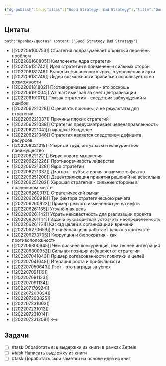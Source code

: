 ```yaml
---
{"dg-publish":true,"alias":["Good Strategy, Bad Strategy"],"title":"Good Strategy, Bad Strategy","category":"book","tags":["books/inbox"],"rating":null,"date":"2022-06-15T08:23:22+03:00","modified_at":"2022-07-24T15:05:26+03:00","permalink":"/refs/good-strategy-bad-strategy/","dgHomeLink":false,"dgPassFrontmatter":true}
---
```







## Цитаты

```expander
path:"Openbox/quotes" content:("Good Strategy Bad Strategy")
```
- [[202206160753]] Стратегия подразумевает открытый перечень проблем
- [[202206160805]] Компоненты ядра стратегии
- [[202206181742]] Идея стратегии в применении сильных сторон
- [[202206181746]] Вывод из финансового краха в упрощении к сути
- [[202206181749]] Лидер возможности правильно использует окно возможности
- [[202206181802]] Противоречивые цели - это роскошь
- [[202206191004]] Walmart выиграл за счёт централизации
- [[202206191011]] Плозая стратегия - следствие заблуждений и ошибок
- [[202206221028]] Оценивать причины, а не результаты для стратегии
- [[202206221037]] Причины плохих стратегий
- [[202206221038]] Стратегия предусматривает целенаправленность
- [[202206221041]] парадокс Кондорсе
- [[202206221046]] Стратегия является следствием дефицита ресурсов
- [[202206221215]] Упорный труд, энтузиазм и конкурентное преимущество
- [[202206221221]] Вирус нового мышления
- [[202206221226]] Противоречивость лидерства
- [[202206221328]] Ядро стратегии
- [[202206221337]] Диагноз - субъективная значимость фактов
- [[202206251200]] Децентрилизация принятия решений не всесильна
- [[202206251202]] Хорошая стратегия - сильные стороны в правильном месте
- [[202206260917]] Стратегический рычаг
- [[202206260918]] Три фактора стратегического рычага
- [[202206260923]] Пример резкого изменения цен на нефть
- [[202206261135]] Уточнённая цель
- [[202206261142]] Убрать неизвестность для реализации проекта
- [[202206261144]] Задача руководителя устранить неопределённость
- [[202206261151]] Каскад целей в организации и времени
- [[202206270659]] Уточнённая цель работает только в контексте
- [[202206270705]] Коррупция и бюрократия - как противоположности
- [[202206300945]] Чем сильнее конкуренция, тем теснее интеграция
- [[202206300952]] Сильная позиция избавляет от стратегии
- [[202207041043]] Пример согласованности политики и целей
- [[202207041049]] Итерация роста и прибыльности
- [[202207050643]] Рост - это награда за успех
- [[202207091119]] 
- [[202207091123]] 
- [[202207091134]] 
- [[202207170924]] 
- [[202207200824]] 
- [[202207200825]] 
- [[202207231003]] 
- [[202207231012]] 
- [[202207231014]] 
- [[202207231209]] 
<-->

## Задачи

- [ ] #task Обработать все выдержки из книги в рамках Zettels
- [ ] #task Написать выдержку из книги
- [ ] #task Доработать свои заметки на основе идей из книг
